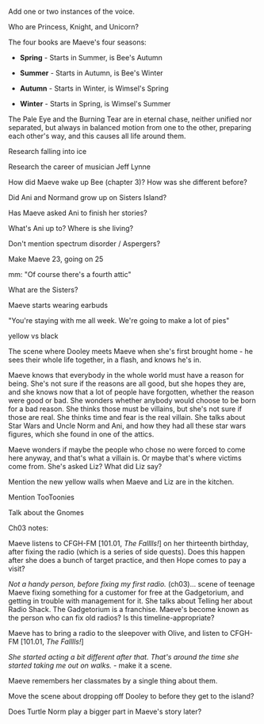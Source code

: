 Add one or two instances of the voice.  

Who are Princess, Knight, and Unicorn?

The four books are Maeve's four seasons:

- **Spring** - Starts in Summer, is Bee's Autumn

- **Summer** - Starts in Autumn, is Bee's Winter

- **Autumn** - Starts in Winter, is Wimsel's Spring

- **Winter** - Starts in Spring, is Wimsel's Summer

The Pale Eye and the Burning Tear are in eternal chase, neither unified nor separated, but always in balanced motion from one to the other, preparing each other's way, and this causes all life around them.

Research falling into ice

Research the career of musician Jeff Lynne

How did Maeve wake up Bee (chapter 3)? How was she different before?

Did Ani and Normand grow up on Sisters Island?

Has Maeve asked Ani to finish her stories?

What's Ani up to? Where is she living?

Don't mention spectrum disorder / Aspergers?

Make Maeve 23, going on 25

mm: "Of course there's a fourth attic"

What are the Sisters?

Maeve starts wearing earbuds

"You're staying with me all week. We're going to make a lot of pies"

yellow vs black

The scene where Dooley meets Maeve when she's first brought home - he sees their whole life together, in a flash, and knows he's in.

Maeve knows that everybody in the whole world must have a reason for being. She's not sure if the reasons are all good, but she hopes they are, and she knows now that a lot of people have forgotten, whether the reason were good or bad. She wonders whether anybody would choose to be born for a bad reason. She thinks those must be villains, but she's not sure if those are real. She thinks time and fear is the real villain. She talks about Star Wars and Uncle Norm and Ani, and how they had all these star wars figures, which she found in one of the attics.

Maeve wonders if maybe the people who chose no were forced to come here anyway, and that's what a villain is. Or maybe that's where victims come from. She's asked Liz? What did Liz say?

Mention the new yellow walls when Maeve and Liz are in the kitchen.

Mention TooToonies

Talk about the Gnomes

Ch03 notes:

Maeve listens to CFGH-FM [101.01, *The Falllls!*] on her thirteenth birthday, after fixing the radio (which is a series of side quests). Does this happen after she does a bunch of target practice, and then Hope comes to pay a visit?

*Not a handy person, before fixing my first radio.* (ch03)... scene of teenage Maeve fixing something for a customer for free at the Gadgetorium, and getting in trouble with management for it. She talks about Telling her about Radio Shack. The Gadgetorium is a franchise. Maeve's become known as the person who can fix old radios? Is this timeline-appropriate?

Maeve has to bring a radio to the sleepover with Olive, and listen to CFGH-FM [101.01, *The Falllls!*]

*She started acting a bit different after that. That's around the time she started taking me out on walks.* - make it a scene.

Maeve remembers her classmates by a single thing about them.

Move the scene about dropping off Dooley to before they get to the island?

Does Turtle Norm play a bigger part in Maeve's story later?

